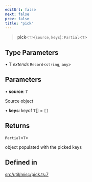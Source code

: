 ```yaml
---
editUrl: false
next: false
prev: false
title: "pick"
---
```


> **pick**\<`T`\>(`source`, `keys`): `Partial`\<`T`\>

## Type Parameters

• **T** *extends* `Record`\<`string`, `any`\>

## Parameters

• **source**: `T`

Source object

• **keys**: keyof `T`[] = `[]`

## Returns

`Partial`\<`T`\>

object populated with the picked keys

## Defined in

[src/util/misc/pick.ts:7](https://github.com/fabricjs/fabric.js/blob/8748628df7e9de00ba77413bfc3ad9e9fe9d4f30/src/util/misc/pick.ts#L7)
